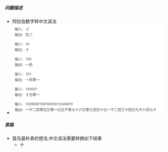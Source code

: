 ##### 问题描述
- 阿拉伯数字转中文读法
- ![](attachments/Pasted%20image%2020230114221743.png)
##### 思路
- 首先最朴素的想法,中文读法需要转换如下结果
	- 十